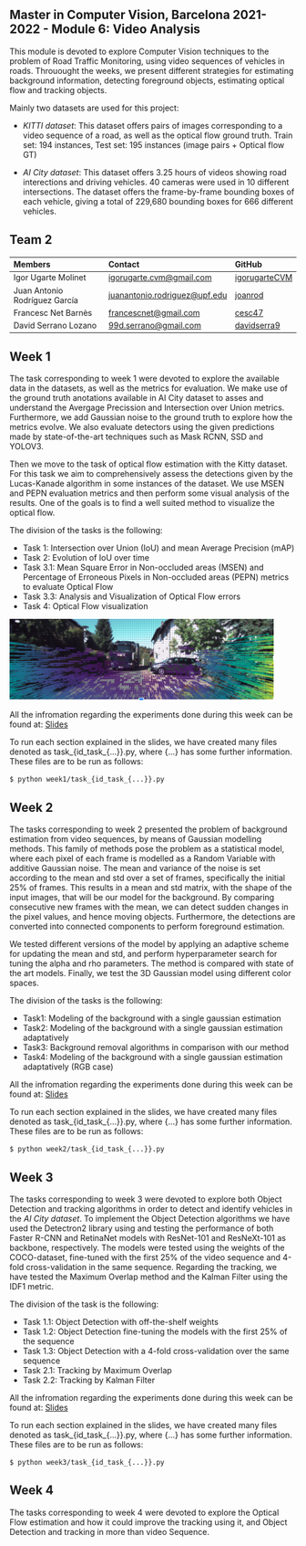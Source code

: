 ## Master in Computer Vision, Barcelona 2021-2022 - Module 6: Video Analysis

This module is devoted to explore Computer Vision techniques to the problem of Road Traffic Monitoring, 
using video sequences of vehicles in roads. Throuought the weeks, we present different strategies for estimating 
background information, detecting foreground objects, estimating optical flow and tracking objects.

Mainly two datasets are used for this project:

- *KITTI dataset*: This dataset offers pairs of images corresponding to a video sequence of a road, as well as the optical flow ground truth.
  Train set: 194 instances, Test set: 195 instances (image pairs + Optical flow GT)

- *AI City dataset*: This dataset offers 3.25 hours of videos showing road interections and driving vehicles. 40 cameras were used in 10 different intersections.
The dataset offers the frame-by-frame bounding boxes of each vehicle, giving a total of 229,680 bounding boxes for 666 different vehicles.

## Team 2

| Members | Contact | GitHub |
| :---         |   :---    |   :---    |
| Igor Ugarte Molinet | igorugarte.cvm@gmail.com | [igorugarteCVM](https://github.com/igorugarteCVM) | 
| Juan Antonio Rodríguez García | juanantonio.rodriguez@upf.edu  | [joanrod](https://github.com/joanrod) |
| Francesc Net Barnès | francescnet@gmail.com  | [cesc47](https://github.com/cesc47) |
| David Serrano Lozano | 99d.serrano@gmail.com | [davidserra9](https://github.com/davidserra9) |

## Week 1

The task corresponding to week 1 were devoted to explore the available data in the datasets, as well as the metrics for evaluation.
We make use of the ground truth anotations available in AI City dataset to asses and understand the Avergage Precission and 
Intersection over Union metrics. Furthermore, we add Gaussian noise to the ground truth to explore how the metrics evolve.
We also evaluate detectors using the given predictions made by state-of-the-art techniques such as Mask RCNN, SSD and YOLOV3.

Then we move to the task of optical flow estimation with the Kitty dataset. For this task we aim to comprehensively assess the 
detections given by the Lucas-Kanade algorithm in some instances of the dataset. We use MSEN and PEPN evaluation metrics and 
then perform some visual analysis of the results. One of the goals is to find a well suited method to visualize the optical flow.

The division of the tasks is the following:
- Task 1: Intersection over Union (IoU) and mean Average Precision (mAP)
- Task 2: Evolution of IoU over time
- Task 3.1: Mean Square Error in Non-occluded areas (MSEN) and Percentage of Erroneous Pixels in Non-occluded areas (PEPN) metrics to evaluate Optical Flow
- Task 3.3: Analysis and Visualization of Optical Flow errors
- Task 4: Optical Flow visualization
 
 ![OF visualization](/w1/OF_plot.png)
 
All the infromation regarding the experiments done during this week can be found at: [Slides](https://docs.google.com/presentation/d/1--gSyRbA2TWpcgvf9KUmqyU1-4Lp5N8DZkfvTHhmimQ/edit?usp=sharing)

To run each section explained in the slides, we have created many files denoted as task_{id_task_{...}}.py, where {...} has some further information. These files are to be run as follows:

```
$ python week1/task_{id_task_{...}}.py
```

## Week 2
The tasks corresponding to week 2 presented the problem of background estimation from video sequences, by means of Gaussian modelling methods.
This family of methods pose the problem as a statistical model, where each pixel of each frame is modelled as a Random Variable
with additive Gaussian noise. The mean and variance of the noise is set according to the mean and std over a set of frames, 
specifically the initial 25% of frames. This results in a mean and std matrix, with the shape of the input images, 
that will be our model for the background. By comparing consecutive new frames with the mean, we can detect sudden 
changes in the pixel values, and hence moving objects. Furthermore, the detections are converted into connected components 
to perform foreground estimation.

We tested different versions of the model by applying an adaptive scheme for updating the mean and std, and perform hyperparameter search
for tuning the alpha and rho parameters. The method is compared with state of the art models. Finally, we test the 3D Gaussian model using different color spaces.

The division of the tasks is the following: 
- Task1: Modeling of the background with a single gaussian estimation
- Task2: Modeling of the background with a single gaussian estimation adaptatively
- Task3: Background removal algorithms in comparison with our method
- Task4: Modeling of the background with a single gaussian estimation adaptatively (RGB case)

All the infromation regarding the experiments done during this week can be found at: [Slides](https://docs.google.com/presentation/d/1PknD9ThP7xNblwPMWfg3HDnbSZza3tuVdbl8uXHcQ94/edit?usp=sharing)

To run each section explained in the slides, we have created many files denoted as task_{id_task_{...}}.py, where {...} has some further information. These files are to be run as follows:

```
$ python week2/task_{id_task_{...}}.py
```
## Week 3
The tasks corresponding to week 3 were devoted to explore both Object Detection and tracking algorithms in order to detect and identify vehicles in the *AI City dataset*.
To implement the Object Detection algorithms we have used the Detectron2 library using and testing the performance of both Faster R-CNN and RetinaNet models with ResNet-101 and ResNeXt-101 as backbone, respectively. The models were tested using the weights of the COCO-dataset, fine-tuned with the first 25% of the video sequence and 4-fold cross-validation in the same sequence.
Regarding the tracking, we have tested the Maximum Overlap method and the Kalman Filter using the IDF1 metric.

The division of the task is the following:
- Task 1.1: Object Detection with off-the-shelf weights
- Task 1.2: Object Detection fine-tuning the models with the first 25% of the sequence
- Task 1.3: Object Detection with a 4-fold cross-validation over the same sequence
- Task 2.1: Tracking by Maximum Overlap
- Task 2.2: Tracking by Kalman Filter

All the infromation regarding the experiments done during this week can be found at: [Slides](https://docs.google.com/presentation/d/1iI8YRSMnAx5lvk0_UCn_JQF1Z2GEYZMhchprLHi-dgc/edit?usp=sharing)

To run each section explained in the slides, we have created many files denoted as task_{id_task_{...}}.py, where {...} has some further information. These files are to be run as follows:

```
$ python week3/task_{id_task_{...}}.py
```
## Week 4
The tasks corresponding to week 4 were devoted to explore the Optical Flow estimation and how it could improve the tracking using it, and Object Detection and tracking in more than video Sequence.


